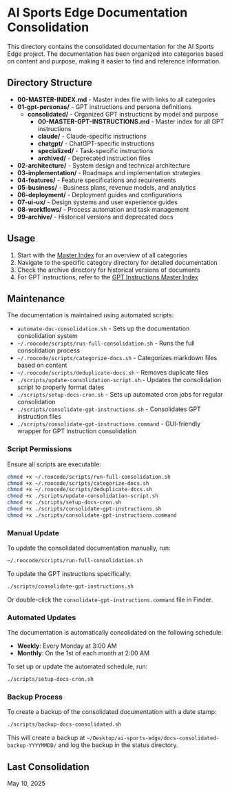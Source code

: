 # AI Sports Edge Documentation Consolidation

This directory contains the consolidated documentation for the AI Sports Edge project. The documentation has been organized into categories based on content and purpose, making it easier to find and reference information.

## Directory Structure

- **00-MASTER-INDEX.md** - Master index file with links to all categories
- **01-gpt-personas/** - GPT instructions and persona definitions
  - **consolidated/** - Organized GPT instructions by model and purpose
    - **00-MASTER-GPT-INSTRUCTIONS.md** - Master index for all GPT instructions
    - **claude/** - Claude-specific instructions
    - **chatgpt/** - ChatGPT-specific instructions
    - **specialized/** - Task-specific instructions
    - **archived/** - Deprecated instruction files
- **02-architecture/** - System design and technical architecture
- **03-implementation/** - Roadmaps and implementation strategies
- **04-features/** - Feature specifications and requirements
- **05-business/** - Business plans, revenue models, and analytics
- **06-deployment/** - Deployment guides and configurations
- **07-ui-ux/** - Design systems and user experience guides
- **08-workflows/** - Process automation and task management
- **99-archive/** - Historical versions and deprecated docs

## Usage

1. Start with the [Master Index](00-MASTER-INDEX.md) for an overview of all categories
2. Navigate to the specific category directory for detailed documentation
3. Check the archive directory for historical versions of documents
4. For GPT instructions, refer to the [GPT Instructions Master Index](01-gpt-personas/consolidated/00-MASTER-GPT-INSTRUCTIONS.md)

## Maintenance

The documentation is maintained using automated scripts:

- `automate-doc-consolidation.sh` - Sets up the documentation consolidation system
- `~/.roocode/scripts/run-full-consolidation.sh` - Runs the full consolidation process
- `~/.roocode/scripts/categorize-docs.sh` - Categorizes markdown files based on content
- `~/.roocode/scripts/deduplicate-docs.sh` - Removes duplicate files
- `./scripts/update-consolidation-script.sh` - Updates the consolidation script to properly format dates
- `./scripts/setup-docs-cron.sh` - Sets up automated cron jobs for regular consolidation
- `./scripts/consolidate-gpt-instructions.sh` - Consolidates GPT instruction files
- `./scripts/consolidate-gpt-instructions.command` - GUI-friendly wrapper for GPT instruction consolidation

### Script Permissions

Ensure all scripts are executable:

```bash
chmod +x ~/.roocode/scripts/run-full-consolidation.sh
chmod +x ~/.roocode/scripts/categorize-docs.sh
chmod +x ~/.roocode/scripts/deduplicate-docs.sh
chmod +x ./scripts/update-consolidation-script.sh
chmod +x ./scripts/setup-docs-cron.sh
chmod +x ./scripts/consolidate-gpt-instructions.sh
chmod +x ./scripts/consolidate-gpt-instructions.command
```

### Manual Update

To update the consolidated documentation manually, run:

```bash
~/.roocode/scripts/run-full-consolidation.sh
```

To update the GPT instructions specifically:

```bash
./scripts/consolidate-gpt-instructions.sh
```

Or double-click the `consolidate-gpt-instructions.command` file in Finder.

### Automated Updates

The documentation is automatically consolidated on the following schedule:

- **Weekly**: Every Monday at 3:00 AM
- **Monthly**: On the 1st of each month at 2:00 AM

To set up or update the automated schedule, run:

```bash
./scripts/setup-docs-cron.sh
```

### Backup Process

To create a backup of the consolidated documentation with a date stamp:

```bash
./scripts/backup-docs-consolidated.sh
```

This will create a backup at `~/Desktop/ai-sports-edge/docs-consolidated-backup-YYYYMMDD/` and log the backup in the status directory.

## Last Consolidation

May 10, 2025